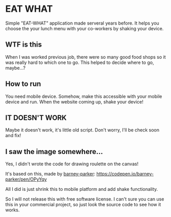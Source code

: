 # EAT WHAT
Simple "EAT-WHAT" application made serveral years before. It helps you choose the your lunch menu with your co-workers by shaking your device.

## WTF is this
When I was worked previous job, there were so many good food shops so it was really hard to which one to go.
This helped to decide where to go, maybe...?

## How to run
You need mobile device. Somehow, make this accessible with your mobile device and run.
When the website coming up, shake your device!

## IT DOESN'T WORK
Maybe it doesn't work, it's little old script. Don't worry, I'll be check soon and fix!

## I saw the image somewhere...
Yes, I didn't wrote the code for drawing roulette on the canvas!

It's based on this, made by [barney-parker](https://codepen.io/barney-parker/): https://codepen.io/barney-parker/pen/OPyYqy

All I did is just shrink this to mobile platform and add shake functionality.

So I will not release this with free software license. I can't sure you can use this in your commercial project, so just look the source code to see how it works.